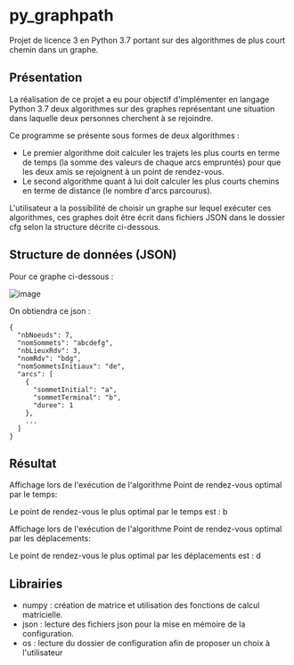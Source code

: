 # py_graphpath
Projet de licence 3 en Python 3.7 portant sur des algorithmes de plus court chemin dans un graphe.
## Présentation
La réalisation de ce projet a eu pour objectif d'implémenter en langage Python 3.7 deux algorithmes sur des graphes représentant une situation dans laquelle deux personnes cherchent à se rejoindre.

Ce programme se présente sous formes de deux algorithmes :

- Le premier algorithme doit calculer les trajets les plus courts en terme de temps (la somme des valeurs de chaque arcs empruntés) pour que les deux amis se rejoignent à un point de rendez-vous.
- Le second algorithme quant à lui doit calculer les plus courts chemins en terme de distance (le nombre d'arcs parcourus).

L'utilisateur a la possibilité de choisir un graphe sur lequel exécuter ces algorithmes, ces graphes doit être écrit dans fichiers JSON dans le dossier cfg selon la structure décrite ci-dessous.

## Structure de données (JSON)

Pour ce graphe ci-dessous :

![image](https://i.imgur.com/Qd9LMoz.png)

On obtiendra ce json :

    {
      "nbNoeuds": 7,
      "nomSommets": "abcdefg",
      "nbLieuxRdv": 3,
      "nomRdv": "bdg",
      "nomSommetsInitiaux": "de",
      "arcs": [
        {
          "sommetInitial": "a",
          "sommetTerminal": "b",
          "duree": 1
        },
        ...
      ]
    }
    
## Résultat
Affichage lors de l'exécution de l'algorithme Point de rendez-vous optimal par le temps:

Le point de rendez-vous le plus optimal par le temps est : b

Affichage lors de l'exécution de l'algorithme Point de rendez-vous optimal par les déplacements:

Le point de rendez-vous le plus optimal par les déplacements est : d

## Librairies
- numpy : création de matrice et utilisation des fonctions de calcul matricielle.
- json : lecture des fichiers json pour la mise en mémoire de la configuration.
- os : lecture du dossier de configuration afin de proposer un choix à l'utilisateur
